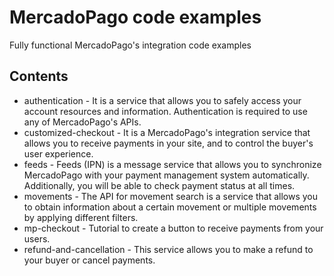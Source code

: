 MercadoPago code examples
=========================

Fully functional MercadoPago's integration code examples

Contents
--------

* authentication - It is a service that allows you to safely access your account resources and information. Authentication is required to use any of MercadoPago's APIs. 
* customized-checkout - It is a MercadoPago's integration service that allows you to receive payments in your site, and to control the buyer's user experience.
* feeds - Feeds (IPN) is a message service that allows you to synchronize MercadoPago with your payment management system automatically. Additionally, you will be able to check payment status at all times.
* movements - The API for movement search is a service that allows you to obtain information about a certain movement or multiple movements by applying different filters.
* mp-checkout - Tutorial to create a button to receive payments from your users.
* refund-and-cancellation - This service allows you to make a refund to your buyer or cancel payments.
